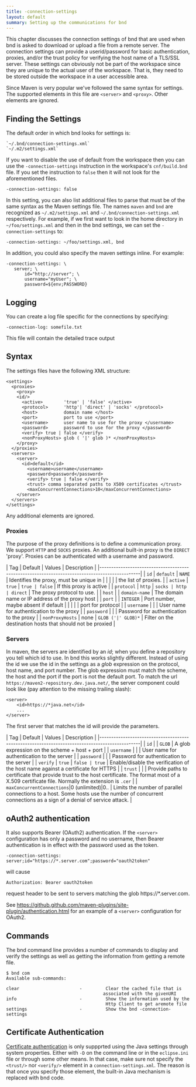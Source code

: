 ```yaml
---
title: -connection-settings
layout: default
summary: Setting up the communications for bnd
---
```


This chapter discusses the connection settings of bnd that are used when bnd is asked to download or upload a file
from a remote server. The connection settings can provide a userid/password for basic authentication, proxies, and/or
the trust policy for verifying the host name of a TLS/SSL server. These settings can obviously not be part of the workspace 
since they are unique to the actual  user of the workspace. That is, they need to be stored outside the workspace
in a user accessible area.

Since Maven is very popular we've followed the same syntax for settings. The supported elements in this file are 
`<server>` and `<proxy>`. Other elements are ignored.

## Finding the Settings

The default order in which bnd looks for settings is:

	`~/.bnd/connection-settings.xml`
	`~/.m2/settings.xml`

If you want to disable the use of default from the workspace then you can use the `-connection-settings` instruction
in the workspace's `cnf/build.bnd` file. If you set the instruction to `false` then it will not look for the aforementioned files.

	-connection-settings: false

In this setting, you can also list additional files to parse that must be of the same syntax as the Maven settings file. The names 
`maven` and `bnd` are recognized as `~/.m2/settings.xml` and `~/.bnd/connection-settings.xml` respectively. For example, if
we first want to look in the home directory in `~/foo/settings.xml` and then in the bnd settings, we can set the `-connection-settings` to: 

	-connection-settings: ~/foo/settings.xml, bnd

In addition, you could also specify the maven settings inline. For example:

	-connection-settings: \
	   server; \
	       id="http://server"; \
	       username="myUser"; \
	       password=${env;PASSWORD}

## Logging

You can create a log file specific for the connections by specifying:

	-connection-log: somefile.txt

This file will contain the detailed trace output

## Syntax

The settings files have the following XML structure:

	<settings>
	  <proxies>
	    <proxy>
	    <id/>
	      <active>        'true' | 'false' </active>
	      <protocol>      'http'| 'direct' | 'socks' </protocol>
	      <host>          domain name </host>
	      <port>          port to use </port>
	      <username>      user name to use for the proxy </username>
	      <password>      password to use for the proxy </password>
	      <verify> true | false </verify>
	      <nonProxyHosts> glob ( '|' glob )* </nonProxyHosts>
	    </proxy>
	  </proxies>
	  <servers>
	    <server>
	      <id>default</id>
		    <username>username</username>
	        <password>password</password>
		    <verify> true | false </verify>
		    <trust> comma separated paths to X509 certificates </trust>
            <maxConcurrentConnections>10</maxConcurrentConnections>
	    </server>
	  </servers>
	</settings>

Any additional elements are ignored.

### Proxies

The purpose of the proxy definitions is to define a communication proxy. We support `HTTP` and `SOCKS` proxies. An additional built-in proxy is the `DIRECT` 'proxy'. Proxies can be authenticated with a username and password.


| Tag               | Default      | Values         | Description                               |
|-----------------------------------------------------------------------------------------------|
| `id`              | `default`    | `NAME`         | Identifies the proxy, must be unique in   |
|                   |              |                | the list of proxies.                      |
| `active`          | `true`       | `true | false` | If this proxy is active                   |
| `protocol`        | `http`       | `socks | http  | direct` | The proxy protocol to use.      |
| `host`            |              | `domain-name`  | The domain name or IP address of the proxy host |
| `port`            |              | `INTEGER`      | Port number, maybe absent if default      |
|                   |              |                | port for protocol                         |
| `username`        |              |                | User name for authentication to the proxy |
| `password`        |              |                | Password for authentication to the proxy  |
| `nonProxyHosts`   | none         | `GLOB ('|' GLOB)*` | Filter on the destination hosts that should not be proxied                     |

### Servers

In maven, the servers are identified by an _id_; when you define a repository you tell which id to use. In bnd this works 
slightly different. Instead of using the id we use the id in the settings as a _glob_ expression on the protocol, host name, 
and port number.  The glob expression must match the scheme, the host and the port if the port is not the default port. 
To match the url `https://maven2-repository.dev.java.net/`, the server component could look like (pay attention to the missing trailing slash):

	<server>
		<id>https://*java.net</id>
		...
	</server>

The first server that matches the id will provide the parameters.

| Tag               | Default      | Values         | Description                               |
|-----------------------------------------------------------------------------------------------|
| `id`              |              | `GLOB`         | A glob expression on the scheme + host + port   |
| `username`        |              |                | User name for authentication to the server |
| `password`        |              |                | Password for authentication to the server  |
| `verify`          |  `true`      | `false | true` | Enable/disable the verification of the host name against a certificate for HTTPS |
| `trust`           |              |                | Provide paths to certificate that provide trust to the host certificate. The format most of a X.509 certificate file. Normally the extension is `.cer` |
| `maxConcurrentConnections`|0 (unlimited)|0..      | Limits the number of parallel connections to a host. Some hosts use the number of concurrent connections as a sign of a denial of service attack. |

## oAuth2 authentication

It also supports Bearer (OAuth2) authentication. If the `<server>` configuration has only a password and no username, then Bearer authentication is in effect with the password used as the token.

    -connection-settings: server;id="https://*.server.com";password="oauth2token"

will cause

    Authorization: Bearer oauth2token

request header to be sent to servers matching the glob https://*.server.com.

See https://github.github.com/maven-plugins/site-plugin/authentication.html for an example of a `<server>` configuration for OAuth2.

## Commands

The bnd command line provides a number of commands to display and verify the settings as well as getting the information from
getting a remote file.

	$ bnd com
	Available sub-commands: 

    clear                       -         Clear the cached file that is
                                         associated with the givenURI 
    info                        -         Show the information used by the
                                          Http Client to get aremote file 
    settings                    -         Show the bnd -connection-settings 

## Certificate Authentication

[Certificate authentication][1] is only suppprted using the Java settings through system properties. Either with `-D` on the command line 
or in the `eclipse.ini` file or through some other means. In that case, make sure not specify the `<trust/>` nor `<verify/>` element 
in a `connection-settings.xml`. The reason is that once you specify those element, the built-in Java mechanism is replaced with bnd code.


[1]: https://bnd.discourse.group/t/using-client-certificate-for-server-authentication/85

